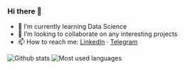 ### Hi there 👋

<!--
**rufusnufus/rufusnufus** is a ✨ _special_ ✨ repository because its `README.md` (this file) appears on your GitHub profile.
Here are some ideas to get you started:
- 🔭 I’m currently working on ...
- 🤔 I’m looking for help with ...
- 💬 Ask me about ...
- ⚡ Fun fact: ...
-->

- 🌱 I’m currently learning Data Science
- 👯 I’m looking to collaborate on any interesting projects
- 📫 How to reach me: [LinkedIn](https://linkedin.com/in/rufusnufus) · [Telegram](https://t.me/rufusnufus)

![Github stats](https://github-readme-stats.vercel.app/api?username=rufusnufus&hide=issues,prs&show_icons=true&include_all_commits=true&count_private=true&theme=maroongold&hide_border=true)
![Most used languages](https://github-readme-stats.vercel.app/api/top-langs/?username=rufusnufus&layout=compact&theme=maroongold&hide_border=true)
